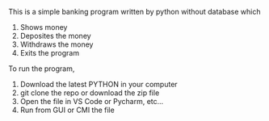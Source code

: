 This is a simple banking program written by python without database which 
1. Shows money
2. Deposites the money
3. Withdraws the money
4. Exits the program

To run the program,
   1. Download the latest PYTHON in your computer
   2. git clone the repo or download the zip file
   3. Open the file in VS Code or Pycharm, etc...
   4. Run from GUI or CMI the file 
